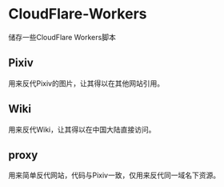 # CloudFlare-Workers
储存一些CloudFlare Workers脚本
## Pixiv
用来反代Pixiv的图片，让其得以在其他网站引用。
## Wiki
用来反代Wiki，让其得以在中国大陆直接访问。
## proxy
用来简单反代网站，代码与Pixiv一致，仅用来反代同一域名下资源。
